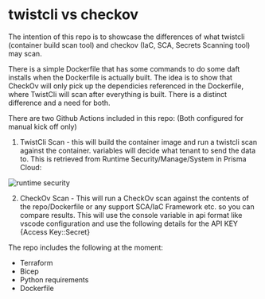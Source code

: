 # twistcli vs checkov

The intention of this repo is to showcase the differences of what twistcli (container build scan tool) and checkov (IaC, SCA, Secrets Scanning tool) may scan.

There is a simple Dockerfile that has some commands to do some daft installs when the Dockerfile is actually built. The idea is to show that CheckOv will only pick up the dependicies referenced in the Dockerfile, where TwistCli will scan after everything is built. There is a distinct difference and a need for both. 

There are two Github Actions included in this repo: (Both configured for manual kick off only)

1. TwistCli Scan - this will build the container image and run a twistcli scan against the container. variables will decide what tenant to send the data to. This is retrieved from Runtime Security/Manage/System in Prisma Cloud:


![runtime security](https://github.com/user-attachments/assets/aaff3377-fefa-4ed1-84c5-6e4bf3a496a2)



   
2. CheckOv Scan - This will run a CheckOv scan against the contents of the repo/Dockerfile or any support SCA/IaC Framework etc. so you can compare results. This will use the console variable in api format like vscode configuration and use the following details for the API KEY {Access Key::Secret}

The repo includes the following at the moment:

- Terraform
- Bicep
- Python requirements
- Dockerfile



